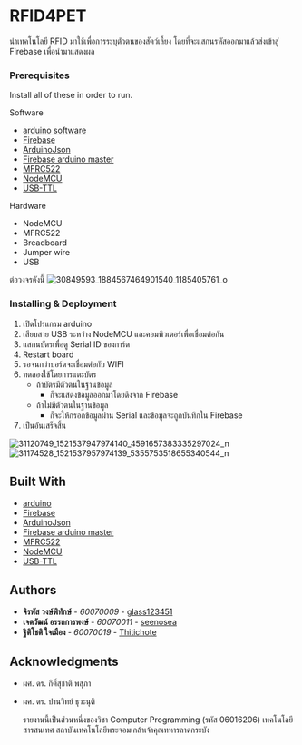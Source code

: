 # RFID4PET

นำเทคโนโลยี RFID มาใช้เพื่อการระบุตัวตนของสัตว์เลี้ยง โดยที่จะแสกนรหัสออกมาแล้วส่งเข้าสู่ Firebase เพื่อนำมาแสดงผล


### Prerequisites

Install all of these in order to run.

Software

* [arduino software](https://www.arduino.cc/)
* [Firebase](https://firebase.google.com/)
* [ArduinoJson](https://github.com/bblanchon/ArduinoJson)
* [Firebase arduino master](https://github.com/googlesamples/firebase-arduino/archive/master.zip)
* [MFRC522](https://www.arduinolibraries.info/libraries/mfrc522)
* [NodeMCU](http://arduino.esp8266.com/stable/package_esp8266com_index.json)
* [USB-TTL](https://www.silabs.com/products/development-tools/software/usb-to-uart-bridge-vcp-drivers)

Hardware
* NodeMCU
* MFRC522
* Breadboard
* Jumper wire
* USB

ต่อวงจรดังนี้
![30849593_1884567464901540_1185405761_o](https://user-images.githubusercontent.com/32869870/39094851-b6f4d5b6-4660-11e8-902d-565304c937fe.jpg)

### Installing & Deployment

1. เปิดโปรแกรม arduino
2. เสียบสาย USB ระหว่าง NodeMCU และคอมพิวเตอร์เพื่อเชื่อมต่อกัน
3. แสกนบัตรเพื่อดู Serial ID ของการ์ด
4. Restart board
5. รอจนกว่าบอร์ดจะเชื่อมต่อกับ WIFI
6. ทดลองใช้โดยการแตะบัตร
   - ถ้าบัตรมีตัวตนในฐานข้อมูล
     - ก็จะแสดงข้อมูลออกมาโดยดึงจาก Firebase
   - ถ้าไม่มีตัวตนในฐานข้อมูล
     - ก็จะให้กรอกข้อมูลผ่าน Serial และข้อมูลจะถูกบันทึกใน Firebase
7. เป็นอันเสร็จสิ้น

![31120749_1521537947974140_4591657383335297024_n](https://user-images.githubusercontent.com/32869870/39095766-1ebd74aa-4670-11e8-904f-c762290325df.png)
![31174528_1521537957974139_5355753518655340544_n](https://user-images.githubusercontent.com/32869870/39096304-2bdf32ec-4678-11e8-91b6-7d10b297810e.png)



## Built With

* [arduino](https://www.arduino.cc/)
* [Firebase](https://firebase.google.com/)
* [ArduinoJson](https://github.com/bblanchon/ArduinoJson)
* [Firebase arduino master](https://github.com/googlesamples/firebase-arduino/archive/master.zip)
* [MFRC522](https://www.arduinolibraries.info/libraries/mfrc522)
* [NodeMCU](http://arduino.esp8266.com/stable/package_esp8266com_index.json)
* [USB-TTL](https://www.silabs.com/products/development-tools/software/usb-to-uart-bridge-vcp-drivers)


## Authors

* **จิรพัส วงษ์พิทักษ์** - *60070009* - [glass123451](https://github.com/glass123451)
* **เจตวัฒน์ อรรถการพงษ์** - *60070011* - [seenosea](https://github.com/seenosea)
* **ฐิติโชติ ใจเมือง** - *60070019* - [Thitichote](https://github.com/Thitichote)


## Acknowledgments

* ผศ. ดร. กิติ์สุชาติ พสุภา
* ผศ. ดร. ปานวิทย์ ธุวะนุติ

     รายงานนี้เป็นส่วนหนึ่งของวิชา Computer Programming (รหัส 06016206) 
เทคโนโลยีสารสนเทศ สถาบันเทคโนโลยีพระจอมเกล้าเจ้าคุณทหารลาดกระบัง
